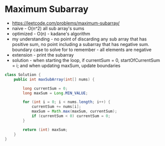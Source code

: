 # Maximum Subarray

- https://leetcode.com/problems/maximum-subarray/
- naive - O(n^2) all sub array's sums
- optimized - O(n) - kadane's algorithm
- my understanding - no point of discarding any sub array that has positive sum, no point including a subarray that has negative sum. boundary case to solve for to remember - all elements are negative
- extension - print the subarray
- solution - when starting the loop, if currentSum = 0, startOfCurrentSum = i; and when updating maxSum, update boundaries

```java
class Solution {
    public int maxSubArray(int[] nums) {

        long currentSum = 0;
        long maxSum = Long.MIN_VALUE;

        for (int i = 0; i < nums.length; i++) {
            currentSum += nums[i];
            maxSum = Math.max(maxSum, currentSum);
            if (currentSum < 0) currentSum = 0;
        }

        return (int) maxSum;
    }
}
```


